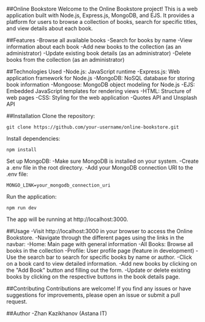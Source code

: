 ##Online Bookstore
Welcome to the Online Bookstore project! This is a web application built with Node.js, Express.js, MongoDB, and EJS. It provides a platform for users to browse a collection of books, search for specific titles, and view details about each book.

##Features
-Browse all available books
-Search for books by name
-View information about each book
-Add new books to the collection (as an administrator)
-Update existing book details (as an administrator)
-Delete books from the collection (as an administrator)

##Technologies Used
-Node.js: JavaScript runtime
-Express.js: Web application framework for Node.js
-MongoDB: NoSQL database for storing book information
-Mongoose: MongoDB object modeling for Node.js
-EJS: Embedded JavaScript templates for rendering views
-HTML: Structure of web pages
-CSS: Styling for the web application
-Quotes API and Unsplash API

##Installation
Clone the repository:
```
git clone https://github.com/your-username/online-bookstore.git
```
Install dependencies:
```
npm install
```
Set up MongoDB:
-Make sure MongoDB is installed on your system.
-Create a .env file in the root directory.
-Add your MongoDB connection URI to the .env file:
```
MONGO_LINK=your_mongodb_connection_uri
```
Run the application:
```
npm run dev
```

The app will be running at http://localhost:3000.

##Usage
-Visit http://localhost:3000 in your browser to access the Online Bookstore.
-Navigate through the different pages using the links in the navbar:
-Home: Main page with general information
-All Books: Browse all books in the collection
-Profile: User profile page (feature in development)
-Use the search bar to search for specific books by name or author.
-Click on a book card to view detailed information.
-Add new books by clicking on the "Add Book" button and filling out the form.
-Update or delete existing books by clicking on the respective buttons in the book details page.

##Contributing
Contributions are welcome! If you find any issues or have suggestions for improvements, please open an issue or submit a pull request.

##Author
-Zhan Kazikhanov (Astana IT)
